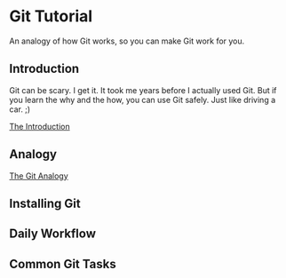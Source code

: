 # Git Tutorial

An analogy of how Git works, so you can make Git work for you.

## Introduction

Git can be scary. I get it. It took me years before I actually used Git. But
if you learn the why and the how, you can use Git safely. Just like driving a
car. ;)

[The Introduction](introduction.html)

## Analogy

[The Git Analogy](analogy.html)

## Installing Git

## Daily Workflow

## Common Git Tasks
